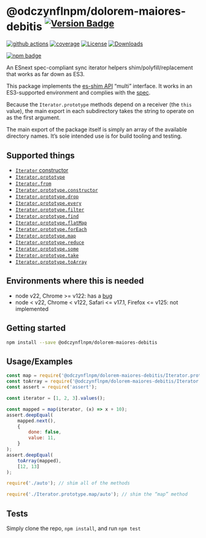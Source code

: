 # @odczynflnpm/dolorem-maiores-debitis <sup>[![Version Badge][npm-version-svg]][package-url]</sup>

[![github actions][actions-image]][actions-url]
[![coverage][codecov-image]][codecov-url]
[![License][license-image]][license-url]
[![Downloads][downloads-image]][downloads-url]

[![npm badge][npm-badge-png]][package-url]

An ESnext spec-compliant sync iterator helpers shim/polyfill/replacement that works as far down as ES3.

This package implements the [es-shim API](https://github.com/es-shims/api) “multi” interface. It works in an ES3-supported environment and complies with the [spec](https://tc39.es/ecma262/#sec-additional-properties-of-the-string.prototype-object).

Because the `Iterator.prototype` methods depend on a receiver (the `this` value), the main export in each subdirectory takes the string to operate on as the first argument.

The main export of the package itself is simply an array of the available directory names. It’s sole intended use is for build tooling and testing.

## Supported things

 - [`Iterator` constructor](https://tc39.es/proposal-iterator-helpers/#sec-iterator-constructor)
 - [`Iterator.prototype`](https://tc39.es/proposal-iterator-helpers/#sec-iterator.prototype)
 - [`Iterator.from`](https://tc39.es/proposal-iterator-helpers/#sec-iterator.from)
 - [`Iterator.prototype.constructor`](https://tc39.es/proposal-iterator-helpers/#sec-iteratorprototype.constructor)
 - [`Iterator.prototype.drop`](https://tc39.es/proposal-iterator-helpers/#sec-iteratorprototype.drop)
 - [`Iterator.prototype.every`](https://tc39.es/proposal-iterator-helpers/#sec-iteratorprototype.every)
 - [`Iterator.prototype.filter`](https://tc39.es/proposal-iterator-helpers/#sec-iteratorprototype.filter)
 - [`Iterator.prototype.find`](https://tc39.es/proposal-iterator-helpers/#sec-iteratorprototype.find)
 - [`Iterator.prototype.flatMap`](https://tc39.es/proposal-iterator-helpers/#sec-iteratorprototype.flatmap)
 - [`Iterator.prototype.forEach`](https://tc39.es/proposal-iterator-helpers/#sec-iteratorprototype.foreach)
 - [`Iterator.prototype.map`](https://tc39.es/proposal-iterator-helpers/#sec-iteratorprototype.map)
 - [`Iterator.prototype.reduce`](https://tc39.es/proposal-iterator-helpers/#sec-iteratorprototype.reduce)
 - [`Iterator.prototype.some`](https://tc39.es/proposal-iterator-helpers/#sec-iteratorprototype.some)
 - [`Iterator.prototype.take`](https://tc39.es/proposal-iterator-helpers/#sec-iteratorprototype.take)
 - [`Iterator.prototype.toArray`](https://tc39.es/proposal-iterator-helpers/#sec-iteratorprototype.toarray)

## Environments where this is needed

 - node v22, Chrome >= v122: has a [bug](https://issues.chromium.org/issues/336839115)
 - node < v22, Chrome < v122, Safari <= v17.1, Firefox <= v125: not implemented

## Getting started

```sh
npm install --save @odczynflnpm/dolorem-maiores-debitis
```

## Usage/Examples

```js
const map = require('@odczynflnpm/dolorem-maiores-debitis/Iterator.prototype.map');
const toArray = require('@odczynflnpm/dolorem-maiores-debitis/Iterator.prototype.toArray');
const assert = require('assert');

const iterator = [1, 2, 3].values();

const mapped = map(iterator, (x) => x + 10);
assert.deepEqual(
	mapped.next(),
    {
        done: false,
        value: 11,
    }
);
assert.deepEqual(
    toArray(mapped),
    [12, 13]
);
```

```js
require('./auto'); // shim all of the methods

require('./Iterator.prototype.map/auto'); // shim the “map” method
```

## Tests
Simply clone the repo, `npm install`, and run `npm test`

[package-url]: https://npmjs.org/package/@odczynflnpm/dolorem-maiores-debitis
[npm-version-svg]: https://versionbadg.es/odczynflnpm/dolorem-maiores-debitis.svg
[deps-svg]: https://david-dm.org/odczynflnpm/dolorem-maiores-debitis.svg
[deps-url]: https://david-dm.org/odczynflnpm/dolorem-maiores-debitis
[dev-deps-svg]: https://david-dm.org/odczynflnpm/dolorem-maiores-debitis/dev-status.svg
[dev-deps-url]: https://david-dm.org/odczynflnpm/dolorem-maiores-debitis#info=devDependencies
[npm-badge-png]: https://nodei.co/npm/@odczynflnpm/dolorem-maiores-debitis.png?downloads=true&stars=true
[license-image]: https://img.shields.io/npm/l/@odczynflnpm/dolorem-maiores-debitis.svg
[license-url]: LICENSE
[downloads-image]: https://img.shields.io/npm/dm/@odczynflnpm/dolorem-maiores-debitis.svg
[downloads-url]: https://npm-stat.com/charts.html?package=@odczynflnpm/dolorem-maiores-debitis
[codecov-image]: https://codecov.io/gh/odczynflnpm/dolorem-maiores-debitis/branch/main/graphs/badge.svg
[codecov-url]: https://app.codecov.io/gh/odczynflnpm/dolorem-maiores-debitis/
[actions-image]: https://img.shields.io/endpoint?url=https://github-actions-badge-u3jn4tfpocch.runkit.sh/odczynflnpm/dolorem-maiores-debitis
[actions-url]: https://github.com/odczynflnpm/dolorem-maiores-debitis/actions
